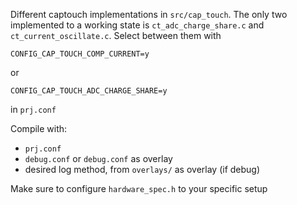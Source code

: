 Different captouch implementations in `src/cap_touch`. The only two implemented to a working state is `ct_adc_charge_share.c` and `ct_current_oscillate.c`. Select between them with
```
CONFIG_CAP_TOUCH_COMP_CURRENT=y
```
or
```
CONFIG_CAP_TOUCH_ADC_CHARGE_SHARE=y
```
in `prj.conf`

Compile with:
- `prj.conf`
- `debug.conf` or `debug.conf` as overlay
- desired log method, from `overlays/` as overlay (if debug)

Make sure to configure `hardware_spec.h` to your specific setup
